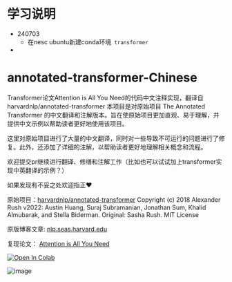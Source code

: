 # 学习说明

* 240703
  * 在nesc ubuntu新建conda环境` transformer`
* 

# annotated-transformer-Chinese

Transformer论文Attention is All You Need的代码中文注释实现，翻译自harvardnlp/annotated-transformer
本项目是对原始项目 The Annotated Transformer 的中文翻译和注解版本。旨在使原始项目更加直观、易于理解，并提供中文示例以帮助读者更好地使用该项目。

这里对原始项目进行了大量的中文翻译，同时对一些导致不可运行的问题进行了修复。此外，还添加了详细的注解，以帮助读者更好地理解相关概念和流程。

欢迎提交pr继续进行翻译、修缮和注解工作（比如也可以试试加上transformer实现中英翻译的示例？）

如果发现有不妥之处欢迎指正❤

原始项目：[harvardnlp/annotated-transformer](https://github.com/harvardnlp/annotated-transformer/)
Copyright (c) 2018 Alexander Rush
v2022: Austin Huang, Suraj Subramanian, Jonathan Sum, Khalid Almubarak, and Stella Biderman.
Original: Sasha Rush.
MIT License

原版博客文章:
[nlp.seas.harvard.edu](http://nlp.seas.harvard.edu/annotated-transformer/)

复现论文：
[Attention is All You Need](https://arxiv.org/abs/1706.03762)

[![Open In Colab](https://colab.research.google.com/assets/colab-badge.svg)](https://colab.research.google.com/github/harvardnlp/annotated-transformer/blob/master/AnnotatedTransformer.ipynb)

![image](https://user-images.githubusercontent.com/35882/166251887-9da909a9-660b-45a9-ae72-0aae89fb38d4.png)
